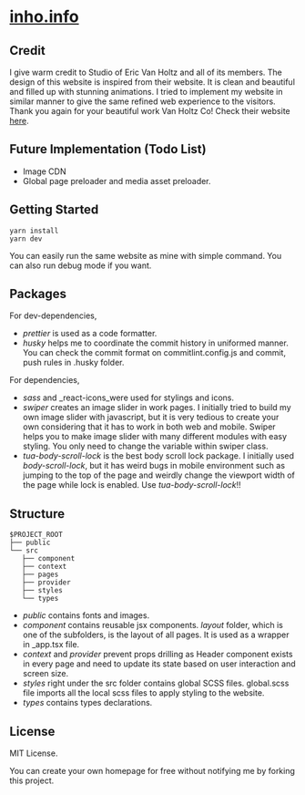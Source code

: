 # [inho.info](https://inho.info)

## Credit

I give warm credit to Studio of Eric Van Holtz and all of its members. The design of this website is inspired from their website. It is clean and beautiful and filled up with stunning animations. I tried to implement my website in similar manner to give the same refined web experience to the visitors. Thank you again for your beautiful work Van Holtz Co! Check their website [here](https://vanholtz.co).

## Future Implementation (Todo List)

- Image CDN
- Global page preloader and media asset preloader.

## Getting Started

```
yarn install
yarn dev
```

You can easily run the same website as mine with simple command. You can also run debug mode if you want.

## Packages

For dev-dependencies,

- _prettier_ is used as a code formatter.
- _husky_ helps me to coordinate the commit history in uniformed manner. You can check the commit format on commitlint.config.js and commit, push rules in .husky folder.

For dependencies,

- _sass_ and \_react-icons_were used for stylings and icons.
- _swiper_ creates an image slider in work pages. I initially tried to build my own image slider with javascript, but it is very tedious to create your own considering that it has to work in both web and mobile. Swiper helps you to make image slider with many different modules with easy styling. You only need to change the variable within swiper class.
- _tua-body-scroll-lock_ is the best body scroll lock package. I initially used _body-scroll-lock_, but it has weird bugs in mobile environment such as jumping to the top of the page and weirdly change the viewport width of the page while lock is enabled. Use _tua-body-scroll-lock_!!

## Structure

```
$PROJECT_ROOT
├── public
└── src
   ├── component
   ├── context
   ├── pages
   ├── provider
   ├── styles
   └── types
```

- _public_ contains fonts and images.
- _component_ contains reusable jsx components. _layout_ folder, which is one of the subfolders, is the layout of all pages. It is used as a wrapper in \_app.tsx file.
- _context_ and _provider_ prevent props drilling as Header component exists in every page and need to update its state based on user interaction and screen size.
- _styles_ right under the src folder contains global SCSS files. global.scss file imports all the local scss files to apply styling to the website.
- _types_ contains types declarations.

## License

MIT License.

You can create your own homepage for free without notifying me by forking this project.
